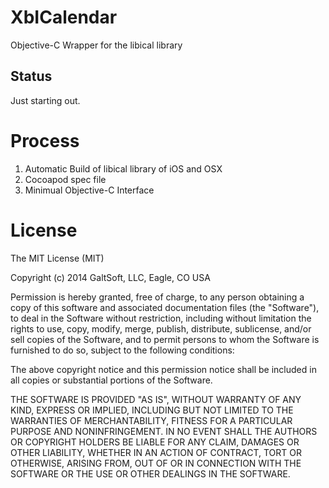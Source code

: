 XbICalendar
===========

Objective-C Wrapper for the libical library


Status
------
Just starting out.

Process
=======
1) Automatic Build of libical library of iOS and OSX
2) Cocoapod spec file
3) Minimual Objective-C Interface

License
=======
The MIT License (MIT)

Copyright (c) 2014 GaltSoft, LLC,  Eagle, CO USA

Permission is hereby granted, free of charge, to any person obtaining a copy
of this software and associated documentation files (the "Software"), to deal
in the Software without restriction, including without limitation the rights
to use, copy, modify, merge, publish, distribute, sublicense, and/or sell
copies of the Software, and to permit persons to whom the Software is
furnished to do so, subject to the following conditions:

The above copyright notice and this permission notice shall be included in all
copies or substantial portions of the Software.

THE SOFTWARE IS PROVIDED "AS IS", WITHOUT WARRANTY OF ANY KIND, EXPRESS OR
IMPLIED, INCLUDING BUT NOT LIMITED TO THE WARRANTIES OF MERCHANTABILITY,
FITNESS FOR A PARTICULAR PURPOSE AND NONINFRINGEMENT. IN NO EVENT SHALL THE
AUTHORS OR COPYRIGHT HOLDERS BE LIABLE FOR ANY CLAIM, DAMAGES OR OTHER
LIABILITY, WHETHER IN AN ACTION OF CONTRACT, TORT OR OTHERWISE, ARISING FROM,
OUT OF OR IN CONNECTION WITH THE SOFTWARE OR THE USE OR OTHER DEALINGS IN THE
SOFTWARE.